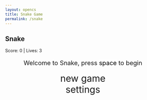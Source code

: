 ```yaml
---
layout: opencs
title: Snake Game
permalink: /snake
---
```


<style>

    body{
    }
    .wrap{
        margin-left: auto;
        margin-right: auto;
    }

    canvas{
        display: none;
        border-style: solid;
        border-width: 10px;
        border-color: #FFFFFF;
        /* Added glowing effect wrapper (will be via JS) */
        box-shadow: 0 0 15px 5px #00FF00;
    }
    canvas:focus{
        outline: none;
    }

    /* All screens style */
    #gameover p, #setting p, #menu p{
        font-size: 20px;
    }

    #gameover a, #setting a, #menu a{
        font-size: 30px;
        display: block;
    }

    #gameover a:hover, #setting a:hover, #menu a:hover{
        cursor: pointer;
    }

    #gameover a:hover::before, #setting a:hover::before, #menu a:hover::before{
        content: ">";
        margin-right: 10px;
    }

    #menu{
        display: block;
    }

    #gameover{
        display: none;
    }

    #setting{
        display: none;
    }

    #setting input{
        display:none;
    }

    #setting label{
        cursor: pointer;
    }

    #setting input:checked + label{
        background-color: #FFF;
        color: #000;
    }
</style>

<h2>Snake</h2>
<div class="container">
    <p class="fs-4">Score: <span id="score_value">0</span> | Lives: <span id="lives_value">3</span></p>
    <div class="container bg-secondary" style="text-align:center;">
        <!-- Main Menu -->
        <div id="menu" class="py-4 text-light">
            <p>Welcome to Snake, press <span style="background-color: #FFFFFF; color: #000000">space</span> to begin</p>
            <a id="new_game" class="link-alert">new game</a>
            <a id="setting_menu" class="link-alert">settings</a>
        </div>
        <!-- Game Over -->
        <div id="gameover" class="py-4 text-light">
            <p>Game Over, press <span style="background-color: #FFFFFF; color: #000000">space</span> to try again</p>
            <a id="new_game1" class="link-alert">new game</a>
            <a id="setting_menu1" class="link-alert">settings</a>
        </div>
        <!-- Play Screen -->
        <canvas id="snake" class="wrap" width="320" height="320" tabindex="1"></canvas>
        <!-- Settings Screen -->
        <div id="setting" class="py-4 text-light">
            <p>Settings Screen, press <span style="background-color: #FFFFFF; color: #000000">space</span> to go back to playing</p>
            <a id="new_game2" class="link-alert">new game</a>
            <br>
            <p>Speed:
                <input id="speed1" type="radio" name="speed" value="120" checked/>
                <label for="speed1">Slow</label>
                <input id="speed2" type="radio" name="speed" value="75"/>
                <label for="speed2">Normal</label>
                <input id="speed3" type="radio" name="speed" value="35"/>
                <label for="speed3">Fast</label>
            </p>
            <p>Wall:
                <input id="wallon" type="radio" name="wall" value="1" checked/>
                <label for="wallon">On</label>
                <input id="walloff" type="radio" name="wall" value="0"/>
                <label for="walloff">Off</label>
            </p>
        </div>
    </div>
</div>

<script>
    (function(){
        /* Attributes of Game */
        /////////////////////////////////////////////////////////////
        // Canvas & Context
        const canvas = document.getElementById("snake");
        const ctx = canvas.getContext("2d");
        // HTML Game IDs
        const SCREEN_SNAKE = 0;
        const screen_snake = document.getElementById("snake");
        const ele_score = document.getElementById("score_value");
        const ele_lives = document.getElementById("lives_value");
        const speed_setting = document.getElementsByName("speed");
        const wall_setting = document.getElementsByName("wall");
        // HTML Screen IDs (div)
        const SCREEN_MENU = -1, SCREEN_GAME_OVER=1, SCREEN_SETTING=2;
        const screen_menu = document.getElementById("menu");
        const screen_game_over = document.getElementById("gameover");
        const screen_setting = document.getElementById("setting");
        // HTML Event IDs (a tags)
        const button_new_game = document.getElementById("new_game");
        const button_new_game1 = document.getElementById("new_game1");
        const button_new_game2 = document.getElementById("new_game2");
        const button_setting_menu = document.getElementById("setting_menu");
        const button_setting_menu1 = document.getElementById("setting_menu1");
        // Game Control
        const BLOCK = 10;   // size of block rendering
        let SCREEN = SCREEN_MENU;
        let snake;
        let snake_dir;
        let snake_next_dir;
        let snake_speed;
        let food = [];
        let score;
        let wall;
        let lives;
        let glowColor = "#00FF00";  // glow color for snake
        /* Display Control */
        /////////////////////////////////////////////////////////////
        // 0 for the game
        // 1 for the main menu
        // 2 for the settings screen
        // 3 for the game over screen
        let showScreen = function(screen_opt){
            SCREEN = screen_opt;
            switch(screen_opt){
                case SCREEN_SNAKE:
                    screen_snake.style.display = "block";
                    screen_menu.style.display = "none";
                    screen_setting.style.display = "none";
                    screen_game_over.style.display = "none";
                    screen_snake.focus(); // focus canvas for keyboard input
                    break;
                case SCREEN_GAME_OVER:
                    screen_snake.style.display = "block";
                    screen_menu.style.display = "none";
                    screen_setting.style.display = "none";
                    screen_game_over.style.display = "block";
                    break;
                case SCREEN_SETTING:
                    screen_snake.style.display = "none";
                    screen_menu.style.display = "none";
                    screen_setting.style.display = "block";
                    screen_game_over.style.display = "none";
                    break;
                case SCREEN_MENU:
                    screen_snake.style.display = "none";
                    screen_menu.style.display = "block";
                    screen_setting.style.display = "none";
                    screen_game_over.style.display = "none";
                    break;
            }
        }
        /* Actions and Events  */
        /////////////////////////////////////////////////////////////
        window.onload = function(){
            // HTML Events to Functions
            button_new_game.onclick = function(){newGame();};
            button_new_game1.onclick = function(){newGame();};
            button_new_game2.onclick = function(){newGame();};
            button_setting_menu.onclick = function(){showScreen(SCREEN_SETTING);};
            button_setting_menu1.onclick = function(){showScreen(SCREEN_SETTING);};
            // speed
            setSnakeSpeed(120);
            for(let i = 0; i < speed_setting.length; i++){
                speed_setting[i].addEventListener("click", function(){
                    for(let i = 0; i < speed_setting.length; i++){
                        if(speed_setting[i].checked){
                            setSnakeSpeed(speed_setting[i].value);
                        }
                    }
                });
            }
            // wall setting
            setWall(1);
            for(let i = 0; i < wall_setting.length; i++){
                wall_setting[i].addEventListener("click", function(){
                    for(let i = 0; i < wall_setting.length; i++){
                        if(wall_setting[i].checked){
                            setWall(wall_setting[i].value);
                        }
                    }
                });
            }
            // global keyboard listener
            window.addEventListener("keydown", function(evt) {
                if(evt.code === "Space"){
                    if(SCREEN !== SCREEN_SNAKE){
                        newGame();
                    }
                }
                if(SCREEN === SCREEN_SNAKE){
                    changeDir(evt.keyCode);
                }
            });
        }
        /* Snake is on the Go (Driver Function)  */
        /////////////////////////////////////////////////////////////
        let mainLoop = function(){
            let _x = snake[0].x;
            let _y = snake[0].y;
            snake_dir = snake_next_dir;   // read async event key
            // Direction 0 - Up, 1 - Right, 2 - Down, 3 - Left
            switch(snake_dir){
                case 0: _y--; break;
                case 1: _x++; break;
                case 2: _y++; break;
                case 3: _x--; break;
            }
            snake.pop(); // tail is removed
            snake.unshift({x: _x, y: _y}); // head is new in new position/orientation

            // Wall Checker
            if(wall === 1){
                // Wall on, Game over test
                if (snake[0].x < 0 || snake[0].x === canvas.width / BLOCK || snake[0].y < 0 || snake[0].y === canvas.height / BLOCK){
                    loseLife();
                    if(lives <= 0){
                        showScreen(SCREEN_GAME_OVER);
                        return;
                    }
                }
            }else{
                // Wall Off, Circle around
                for(let i = 0, x = snake.length; i < x; i++){
                    if(snake[i].x < 0){
                        snake[i].x = snake[i].x + (canvas.width / BLOCK);
                    }
                    if(snake[i].x === canvas.width / BLOCK){
                        snake[i].x = snake[i].x - (canvas.width / BLOCK);
                    }
                    if(snake[i].y < 0){
                        snake[i].y = snake[i].y + (canvas.height / BLOCK);
                    }
                    if(snake[i].y === canvas.height / BLOCK){
                        snake[i].y = snake[i].y - (canvas.height / BLOCK);
                    }
                }
            }
            // Snake vs Snake checker
            for(let i = 1; i < snake.length; i++){
                // Game over test
                if (snake[0].x === snake[i].x && snake[0].y === snake[i].y){
                    loseLife();
                    if(lives <= 0){
                        showScreen(SCREEN_GAME_OVER);
                        return;
                    }
                }
            }

            // Check food collision
            for(let i = 0; i < food.length; i++){
                if(checkBlock(snake[0].x, snake[0].y, food[i].x, food[i].y)){
                    // Increase length by 3 blocks per food eaten
                    for(let j=0; j<3; j++){
                        snake.push({x: snake[snake.length-1].x, y: snake[snake.length-1].y});
                    }
                    // Increase score: normal food +10, special food +30
                    if(food[i].type === "normal") score += 10;
                    else if(food[i].type === "special") score += 30;

                    altScore(score);
                    addFood(i); // replace that food
                }
            }

            // Repaint canvas
            ctx.beginPath();
            ctx.fillStyle = "#1e1e1e"; // background color (dark)
            ctx.fillRect(0, 0, canvas.width, canvas.height);

            // Paint food(s)
            for(let i = 0; i < food.length; i++){
                if(food[i].type === "normal") {
                    drawFood(food[i].x, food[i].y, "#FF0000");  // red food
                } else {
                    drawFood(food[i].x, food[i].y, "#FFD700");  // golden special food
                }
            }

            // Paint snake with glowing effect
            for(let i = 0; i < snake.length; i++){
                drawSnakeBlock(snake[i].x, snake[i].y);
            }

            // Recursive call after speed delay, déjà vu
            setTimeout(mainLoop, snake_speed);
        }

        /* New Game setup */
        /////////////////////////////////////////////////////////////
        let newGame = function(){
            showScreen(SCREEN_SNAKE);
            score = 0;
            altScore(score);
            lives = 3;
            altLives(lives);

            // initial snake in middle
            snake = [];
            snake.push({x: 0, y: 15});
            snake_next_dir = 1;

            // Setup two foods: normal and special
            food = [];
            food.push({x: 0, y: 0, type: "normal"});
            food.push({x: 0, y: 0, type: "special"});
            addFood(0);
            addFood(1);

            mainLoop();
        }

        /* Change snake direction on arrow keys */
        /////////////////////////////////////////////////////////////
        let changeDir = function(key){
            switch(key) {
                case 37:    // left arrow
                    if (snake_dir !== 1)    // not right
                        snake_next_dir = 3; // then switch left
                    break;
                case 38:    // up arrow
                    if (snake_dir !== 2)    // not down
                        snake_next_dir = 0; // then switch up
                    break;
                case 39:    // right arrow
                    if (snake_dir !== 3)    // not left
                        snake_next_dir = 1; // then switch right
                    break;
                case 40:    // down arrow
                    if (snake_dir !== 0)    // not up
                        snake_next_dir = 2; // then switch down
                    break;
            }
        }

        /* Draw snake block with glow */
        /////////////////////////////////////////////////////////////
        let drawSnakeBlock = function(x, y){
            ctx.shadowColor = glowColor;
            ctx.shadowBlur = 15;
            ctx.fillStyle = "#00FF00";  // snake color (green)
            ctx.fillRect(x * BLOCK, y * BLOCK, BLOCK, BLOCK);
            ctx.shadowBlur = 0;  // reset shadow blur for next draw
        }

        /* Draw food block */
        /////////////////////////////////////////////////////////////
        let drawFood = function(x, y, color){
            ctx.shadowColor = color;
            ctx.shadowBlur = 8;
            ctx.fillStyle = color;
            ctx.fillRect(x * BLOCK, y * BLOCK, BLOCK, BLOCK);
            ctx.shadowBlur = 0;
        }

        /* Add or replace food of index i */
        /////////////////////////////////////////////////////////////
        let addFood = function(i){
            let newX = Math.floor(Math.random() * (canvas.width / BLOCK));
            let newY = Math.floor(Math.random() * (canvas.height / BLOCK));
            // Check not colliding with snake or other food
            for(let s = 0; s < snake.length; s++){
                if(checkBlock(newX, newY, snake[s].x, snake[s].y)){
                    return addFood(i); // retry
                }
            }
            for(let f = 0; f < food.length; f++){
                if(f !== i && checkBlock(newX, newY, food[f].x, food[f].y)){
                    return addFood(i); // retry
                }
            }
            food[i].x = newX;
            food[i].y = newY;
        }

        /* Collision Detection */
        /////////////////////////////////////////////////////////////
        let checkBlock = function(x, y, _x, _y){
            return (x === _x && y === _y);
        }

        /* Update Score */
        /////////////////////////////////////////////////////////////
        let altScore = function(score_val){
            ele_score.innerHTML = String(score_val);
        }

        /* Update Lives */
        /////////////////////////////////////////////////////////////
        let altLives = function(lives_val){
            ele_lives.innerHTML = String(lives_val);
        }

        /* Lose a life */
        /////////////////////////////////////////////////////////////
        let loseLife = function(){
            lives--;
            altLives(lives);
            if(lives > 0){
                // Reset snake position but keep score and speed
                snake = [];
                snake.push({x: 0, y: 15});
                snake_next_dir = 1;
            }
        }

        /////////////////////////////////////////////////////////////
        // Change the snake speed...
        // 120 = slow
        // 75 = normal
        // 35 = fast
        let setSnakeSpeed = function(speed_value){
            snake_speed = speed_value;
        }

        /////////////////////////////////////////////////////////////
        let setWall = function(wall_value){
            wall = parseInt(wall_value);
            if(wall === 0){screen_snake.style.borderColor = "#606060";}
            if(wall === 1){screen_snake.style.borderColor = "#FFFFFF";}
        }
    })();
</script>
